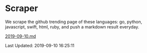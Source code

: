 # Scraper

We scrape the github trending page of these languages: go, python, javascript, swift, html, ruby, and push a markdown result everyday.

[2019-09-10.md](https://github.com/henson/Scraper/blob/master/2019-09-10.md)

Last Updated: 2019-09-10 16:25:11